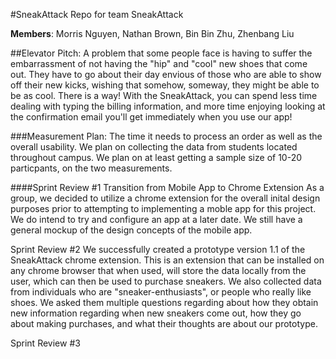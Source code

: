 #SneakAttack
Repo for team SneakAttack

**Members**: Morris Nguyen, Nathan Brown, Bin Bin Zhu, Zhenbang Liu

##Elevator Pitch:
A problem that some people face is having to suffer the embarrassment of not having the "hip" and "cool" new shoes that come out. They have to go about their day envious of those who are able to show off their new kicks, wishing that somehow, someway, they might be able to be as cool. There is a way! With the SneakAttack, you can spend less time dealing with typing the billing information, and more time enjoying looking at the confirmation email you'll get immediately when you use our app!

###Measurement Plan:
The time it needs to process an order as well as the overall usability. We plan on collecting the data from students located throughout campus. We plan on at least getting a sample size of 10-20 particpants, on the two measurements.

####Sprint Review #1
Transition from Mobile App to Chrome Extension
As a group, we decided to utilize a chrome extension for the overall inital design purposes prior to attempting to implementing a moble app for this project. We do intend to try and configure an app at a later date. We still have a general mockup of the design concepts of the mobile app.

Sprint Review #2
We successfully created a prototype version 1.1 of the SneakAttack chrome extension. This is an extension that can be installed on any chrome browser that when used, will store the data locally from the user, which can then be used to purchase sneakers.
We also collected data from individuals who are "sneaker-enthusiasts", or people who really like shoes. We asked them multiple questions regarding about how they obtain new information regarding when new sneakers come out, how they go about making purchases, and what their thoughts are about our prototype.

Sprint Review #3
